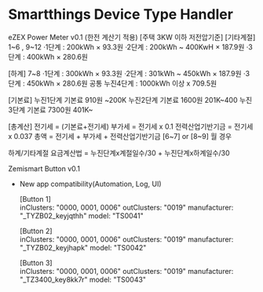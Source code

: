 # Smartthings Device Type Handler

eZEX Power Meter v0.1  (한전 계산기 적용)
[주택 3KW 이하 저전압기준]
[기타계절] 1~6 , 9~12
·1단계 : 200kWh × 93.3원 
·2단계 : 200kWh ~ 400KwH × 187.9원
·3단계 : 400kWh × 280.6원

[하계] 7~8
·1단계 : 300kWh × 93.3원 
·2단계 : 301kWh ~ 450kWh × 187.9원
·3단계 : 450kWh × 280.6원
공통 누진4단계 : 1000kWh 이상 x 709.5원

[기본료]
누진1단계 기본료 910원 ~200K
누진2단계 기본료 1600원 201K~400
누진3단계 기본료 7300원 401K~

[총계산] 
전기세 = (기본료+전기세)
부가세 = 전기세 x 0.1 
전력산업기반기금 = 전기세 x 0.037 
총액 = 전기세 + 부가세 + 전력산업기반기금
[6~7] or [8~9] 월 경우

하계/기타계절 요금계산법 = 누진단계x계절일수/30 + 누진단계x하계일수/30

Zemismart Button v0.1
* New app compatibility(Automation, Log, UI)

   [Button 1]     
   inClusters: "0000, 0001, 0006" 
   outClusters: "0019" 
   manufacturer: "_TYZB02_keyjqthh" 
   model: "TS0041"
         
   [Button 2]     
   inClusters: "0000, 0001, 0006"
   outClusters: "0019" 
   manufacturer: "_TYZB02_keyjhapk"
   model: "TS0042"
        
   [Button 3]     
   inClusters: "0000, 0001, 0006"
   outClusters: "0019"
   manufacturer: "_TZ3400_key8kk7r"
   model: "TS0043"
        
